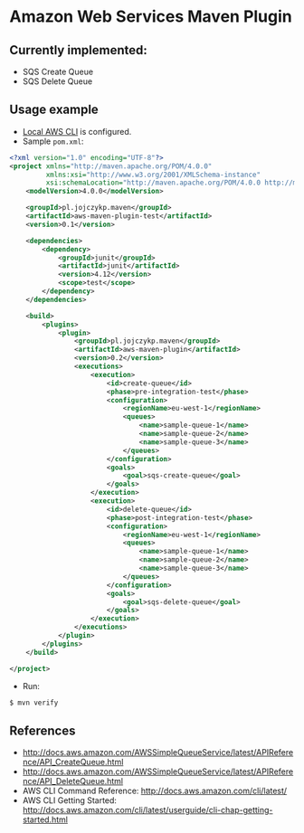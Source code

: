 # Amazon Web Services Maven Plugin

## Currently implemented:
- SQS Create Queue
- SQS Delete Queue

## Usage example

- [Local AWS CLI](http://docs.aws.amazon.com/cli/latest/userguide/cli-chap-getting-started.html) is configured.
- Sample `pom.xml`:
```xml
<?xml version="1.0" encoding="UTF-8"?>
<project xmlns="http://maven.apache.org/POM/4.0.0"
		 xmlns:xsi="http://www.w3.org/2001/XMLSchema-instance"
		 xsi:schemaLocation="http://maven.apache.org/POM/4.0.0 http://maven.apache.org/xsd/maven-4.0.0.xsd">
	<modelVersion>4.0.0</modelVersion>

	<groupId>pl.jojczykp.maven</groupId>
	<artifactId>aws-maven-plugin-test</artifactId>
	<version>0.1</version>

	<dependencies>
		<dependency>
			<groupId>junit</groupId>
			<artifactId>junit</artifactId>
			<version>4.12</version>
			<scope>test</scope>
		</dependency>
	</dependencies>

	<build>
		<plugins>
			<plugin>
				<groupId>pl.jojczykp.maven</groupId>
				<artifactId>aws-maven-plugin</artifactId>
				<version>0.2</version>
				<executions>
					<execution>
						<id>create-queue</id>
						<phase>pre-integration-test</phase>
						<configuration>
							<regionName>eu-west-1</regionName>
							<queues>
								<name>sample-queue-1</name>
								<name>sample-queue-2</name>
								<name>sample-queue-3</name>
							</queues>
						</configuration>
						<goals>
							<goal>sqs-create-queue</goal>
						</goals>
					</execution>
					<execution>
						<id>delete-queue</id>
						<phase>post-integration-test</phase>
						<configuration>
							<regionName>eu-west-1</regionName>
							<queues>
								<name>sample-queue-1</name>
								<name>sample-queue-2</name>
								<name>sample-queue-3</name>
							</queues>
						</configuration>
						<goals>
							<goal>sqs-delete-queue</goal>
						</goals>
					</execution>
				</executions>
			</plugin>
		</plugins>
	</build>

</project>
```
- Run:
```bash
$ mvn verify
```

## References
- http://docs.aws.amazon.com/AWSSimpleQueueService/latest/APIReference/API_CreateQueue.html
- http://docs.aws.amazon.com/AWSSimpleQueueService/latest/APIReference/API_DeleteQueue.html
- AWS CLI Command Reference: http://docs.aws.amazon.com/cli/latest/
- AWS CLI Getting Started: http://docs.aws.amazon.com/cli/latest/userguide/cli-chap-getting-started.html
